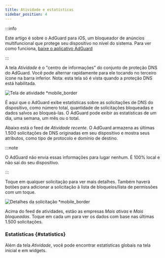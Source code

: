 ```yaml
---
title: Atividade e estatísticas
sidebar_position: 4
---
```


:::info

Este artigo é sobre o AdGuard para iOS, um bloqueador de anúncios multifuncional que protege seu dispositivo no nível do sistema. Para ver como funciona, [baixe o aplicativo AdGuard](https://agrd.io/download-kb-adblock)

:::

A tela _Atividade_ é o "centro de informações" do conjunto de proteção DNS do AdGuard. Você pode alternar rapidamente para ele tocando no terceiro ícone na barra inferior. Nota: esta tela só é vista quando a proteção DNS está habilitada.

![Tela de atividade \*mobile\_border](https://cdn.adtidy.org/content/github/ad_blocker/ios/activity.png)

É aqui que o AdGuard exibe estatísticas sobre as solicitações de DNS do dispositivo, como número total, quantidade de solicitações bloqueadas e dados salvos ao bloqueá-las. O AdGuard pode exibir as estatísticas de um dia, uma semana, um mês ou o total.

Abaixo está o feed de _Atividade recente_. O AdGuard armazena as últimas 1.500 solicitações de DNS originadas em seu dispositivo e mostra seus atributos, como tipo de protocolo e domínio de destino.

:::note

O AdGuard não envia essas informações para lugar nenhum. É 100% local e não sai do seu dispositivo.

:::

Toque em qualquer solicitação para ver mais detalhes. Também haverá botões para adicionar a solicitação à lista de bloqueios/lista de permissões com um toque.

![Detalhes da solicitação \*mobile\_border](https://cdn.adtidy.org/public/Adguard/kb/iOS/features/request_info_en.jpeg)

Acima do feed de atividades, estão as empresas _Mais ativas_ e _Mais bloqueadas_. Toque em cada um para ver os dados com base nas últimas 1.500 solicitações.

### Estatísticas {#statistics}

Além da tela _Atividade_, você pode encontrar estatísticas globais na tela inicial e em widgets.
